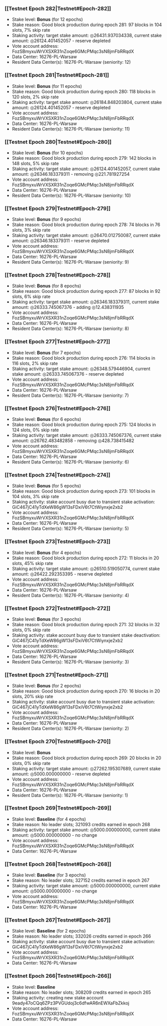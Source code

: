 ### [[Testnet Epoch 282|Testnet#Epoch-282]]
* Stake level: **Bonus** (for 12 epochs)
* Stake reason: Good block production during epoch 281: 97 blocks in 104 slots, 7% skip rate
* Staking activity: target stake amount: ◎26431.937034338, current stake amount: ◎26124.401452057 - reserve depleted
* Vote account address: FozSBmyxuWrVXSXR31nZoqe6GMcPMqc3sN8jmFbRRqdX
* Data Center: 16276-PL-Warsaw
* Resident Data Center(s): 16276-PL-Warsaw (seniority: 12)
### [[Testnet Epoch 281|Testnet#Epoch-281]]
* Stake level: **Bonus** (for 11 epochs)
* Stake reason: Good block production during epoch 280: 118 blocks in 120 slots, 2% skip rate
* Staking activity: target stake amount: ◎26184.848203804, current stake amount: ◎26124.401452057 - reserve depleted
* Vote account address: FozSBmyxuWrVXSXR31nZoqe6GMcPMqc3sN8jmFbRRqdX
* Data Center: 16276-PL-Warsaw
* Resident Data Center(s): 16276-PL-Warsaw (seniority: 11)
### [[Testnet Epoch 280|Testnet#Epoch-280]]
* Stake level: **Bonus** (for 10 epochs)
* Stake reason: Good block production during epoch 279: 142 blocks in 148 slots, 5% skip rate
* Staking activity: target stake amount: ◎26124.401452057, current stake amount: ◎26346.183379311 - removing ◎221.781927254
* Vote account address: FozSBmyxuWrVXSXR31nZoqe6GMcPMqc3sN8jmFbRRqdX
* Data Center: 16276-PL-Warsaw
* Resident Data Center(s): 16276-PL-Warsaw (seniority: 10)
### [[Testnet Epoch 279|Testnet#Epoch-279]]
* Stake level: **Bonus** (for 9 epochs)
* Stake reason: Good block production during epoch 278: 74 blocks in 76 slots, 3% skip rate
* Staking activity: target stake amount: ◎26470.012750087, current stake amount: ◎26346.183379311 - reserve depleted
* Vote account address: FozSBmyxuWrVXSXR31nZoqe6GMcPMqc3sN8jmFbRRqdX
* Data Center: 16276-PL-Warsaw
* Resident Data Center(s): 16276-PL-Warsaw (seniority: 9)
### [[Testnet Epoch 278|Testnet#Epoch-278]]
* Stake level: **Bonus** (for 8 epochs)
* Stake reason: Good block production during epoch 277: 87 blocks in 92 slots, 6% skip rate
* Staking activity: target stake amount: ◎26346.183379311, current stake amount: ◎26333.745067376 - adding ◎12.438311935
* Vote account address: FozSBmyxuWrVXSXR31nZoqe6GMcPMqc3sN8jmFbRRqdX
* Data Center: 16276-PL-Warsaw
* Resident Data Center(s): 16276-PL-Warsaw (seniority: 8)
### [[Testnet Epoch 277|Testnet#Epoch-277]]
* Stake level: **Bonus** (for 7 epochs)
* Stake reason: Good block production during epoch 276: 114 blocks in 116 slots, 2% skip rate
* Staking activity: target stake amount: ◎26348.579446904, current stake amount: ◎26333.745067376 - reserve depleted
* Vote account address: FozSBmyxuWrVXSXR31nZoqe6GMcPMqc3sN8jmFbRRqdX
* Data Center: 16276-PL-Warsaw
* Resident Data Center(s): 16276-PL-Warsaw (seniority: 7)
### [[Testnet Epoch 276|Testnet#Epoch-276]]
* Stake level: **Bonus** (for 6 epochs)
* Stake reason: Good block production during epoch 275: 124 blocks in 124 slots, 0% skip rate
* Staking activity: target stake amount: ◎26333.745067376, current stake amount: ◎26762.483482858 - removing ◎428.738415482
* Vote account address: FozSBmyxuWrVXSXR31nZoqe6GMcPMqc3sN8jmFbRRqdX
* Data Center: 16276-PL-Warsaw
* Resident Data Center(s): 16276-PL-Warsaw (seniority: 6)
### [[Testnet Epoch 274|Testnet#Epoch-274]]
* Stake level: **Bonus** (for 5 epochs)
* Stake reason: Good block production during epoch 273: 101 blocks in 104 slots, 3% skip rate
* Staking activity: stake account busy due to transient stake activation: GiC467jC41yTdXeW86gW13sFDxiV6t7CtWiynxje2xb2
* Vote account address: FozSBmyxuWrVXSXR31nZoqe6GMcPMqc3sN8jmFbRRqdX
* Data Center: 16276-PL-Warsaw
* Resident Data Center(s): 16276-PL-Warsaw (seniority: 5)
### [[Testnet Epoch 273|Testnet#Epoch-273]]
* Stake level: **Bonus** (for 4 epochs)
* Stake reason: Good block production during epoch 272: 11 blocks in 20 slots, 45% skip rate
* Staking activity: target stake amount: ◎26510.519050774, current stake amount: ◎26422.292353395 - reserve depleted
* Vote account address: FozSBmyxuWrVXSXR31nZoqe6GMcPMqc3sN8jmFbRRqdX
* Data Center: 16276-PL-Warsaw
* Resident Data Center(s): 16276-PL-Warsaw (seniority: 4)
### [[Testnet Epoch 272|Testnet#Epoch-272]]
* Stake level: **Bonus** (for 3 epochs)
* Stake reason: Good block production during epoch 271: 32 blocks in 32 slots, 0% skip rate
* Staking activity: stake account busy due to transient stake deactivation: GiC467jC41yTdXeW86gW13sFDxiV6t7CtWiynxje2xb2
* Vote account address: FozSBmyxuWrVXSXR31nZoqe6GMcPMqc3sN8jmFbRRqdX
* Data Center: 16276-PL-Warsaw
* Resident Data Center(s): 16276-PL-Warsaw (seniority: 3)
### [[Testnet Epoch 271|Testnet#Epoch-271]]
* Stake level: **Bonus** (for 2 epochs)
* Stake reason: Good block production during epoch 270: 16 blocks in 20 slots, 20% skip rate
* Staking activity: stake account busy due to transient stake activation: GiC467jC41yTdXeW86gW13sFDxiV6t7CtWiynxje2xb2
* Vote account address: FozSBmyxuWrVXSXR31nZoqe6GMcPMqc3sN8jmFbRRqdX
* Data Center: 16276-PL-Warsaw
* Resident Data Center(s): 16276-PL-Warsaw (seniority: 2)
### [[Testnet Epoch 270|Testnet#Epoch-270]]
* Stake level: **Bonus**
* Stake reason: Good block production during epoch 269: 20 blocks in 20 slots, 0% skip rate
* Staking activity: target stake amount: ◎27262.195307689, current stake amount: ◎5000.000000000 - reserve depleted
* Vote account address: FozSBmyxuWrVXSXR31nZoqe6GMcPMqc3sN8jmFbRRqdX
* Data Center: 16276-PL-Warsaw
* Resident Data Center(s): 16276-PL-Warsaw (seniority: 1)
### [[Testnet Epoch 269|Testnet#Epoch-269]]
* Stake level: **Baseline** (for 4 epochs)
* Stake reason: No leader slots; 321093 credits earned in epoch 268
* Staking activity: target stake amount: ◎5000.000000000, current stake amount: ◎5000.000000000 - no change
* Vote account address: FozSBmyxuWrVXSXR31nZoqe6GMcPMqc3sN8jmFbRRqdX
* Data Center: 16276-PL-Warsaw
### [[Testnet Epoch 268|Testnet#Epoch-268]]
* Stake level: **Baseline** (for 3 epochs)
* Stake reason: No leader slots; 327152 credits earned in epoch 267
* Staking activity: target stake amount: ◎5000.000000000, current stake amount: ◎5000.000000000 - no change
* Vote account address: FozSBmyxuWrVXSXR31nZoqe6GMcPMqc3sN8jmFbRRqdX
* Data Center: 16276-PL-Warsaw
### [[Testnet Epoch 267|Testnet#Epoch-267]]
* Stake level: **Baseline** (for 2 epochs)
* Stake reason: No leader slots; 332026 credits earned in epoch 266
* Staking activity: stake account busy due to transient stake activation: GiC467jC41yTdXeW86gW13sFDxiV6t7CtWiynxje2xb2
* Vote account address: FozSBmyxuWrVXSXR31nZoqe6GMcPMqc3sN8jmFbRRqdX
* Data Center: 16276-PL-Warsaw
### [[Testnet Epoch 266|Testnet#Epoch-266]]
* Stake level: **Baseline**
* Stake reason: No leader slots; 308209 credits earned in epoch 265
* Staking activity: creating new stake account 9eady47oCQq6ZPz3PVGUdoj3c6dfwAR6nEWXaFbZkkoj
* Vote account address: FozSBmyxuWrVXSXR31nZoqe6GMcPMqc3sN8jmFbRRqdX
* Data Center: 16276-PL-Warsaw
